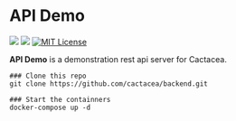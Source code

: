 API Demo
==========================================================
[![](https://images.microbadger.com/badges/version/cactacea/api.svg)](https://microbadger.com/images/cactacea/api "Get your own version badge on microbadger.com")
[![](https://images.microbadger.com/badges/image/cactacea/api.svg)](https://microbadger.com/images/cactacea/api "Get your own image badge on microbadger.com")
[![MIT License](http://img.shields.io/badge/license-MIT-blue.svg?style=flat)](LICENSE)

**API Demo** is a demonstration rest api server for Cactacea.

```
### Clone this repo
git clone https://github.com/cactacea/backend.git

### Start the containners
docker-compose up -d
```
